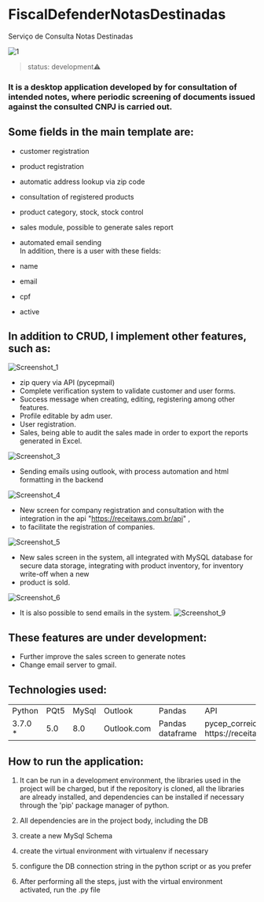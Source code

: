 # FiscalDefenderNotasDestinadas
Serviço de Consulta Notas Destinadas

![1](https://user-images.githubusercontent.com/76075516/153777586-914f1511-0413-4b0c-8511-591b96c453e4.png)





>status: development⚠️

### It is a desktop application developed by for consultation of intended notes, where periodic screening of documents issued against the consulted CNPJ is carried out.

## Some fields in the main template are:

+ customer registration
+ product registration
+ automatic address lookup via zip code
+ consultation of registered products
+ product category, stock, stock control
+ sales module, possible to generate sales report
+ automated email sending  
In addition, there is a user with these fields:

+ name
+ email
+ cpf
+ active

## In addition to CRUD, I implement other features, such as:

![Screenshot_1](https://user-images.githubusercontent.com/76075516/129206059-9d66bfb5-be29-4e5f-b945-891ee2fdb7b2.png)



* zip query via API (pycepmail)
* Complete verification system to validate customer and user forms.
* Success message when creating, editing, registering among other features.
* Profile editable by adm user.
* User registration.
* Sales, being able to audit the sales made in order to export the reports generated in Excel.

![Screenshot_3](https://user-images.githubusercontent.com/76075516/129206471-5489ed0f-0f88-4211-adbe-f49ebfafb7c2.png)


* Sending emails using outlook, with process automation and html formatting in the backend

![Screenshot_4](https://user-images.githubusercontent.com/76075516/129206655-342883fd-59c1-4523-b055-23db18036bbb.png)


* New screen for company registration and consultation with the integration in the api "https://receitaws.com.br/api" ,
* to facilitate the registration of companies.

![Screenshot_5](https://user-images.githubusercontent.com/76075516/129207043-6e7fd53c-fd1d-4ad3-8034-a5319eec0b2a.png)

* New sales screen in the system, all integrated with MySQL database for secure data storage, integrating with product inventory, for inventory write-off when a new
* product is sold.

![Screenshot_6](https://user-images.githubusercontent.com/76075516/129208184-0275ae04-1962-4c51-b31b-974302ca345a.png)

* It is also possible to send emails in the system.
![Screenshot_9](https://user-images.githubusercontent.com/76075516/129229158-980566d7-99c1-4bf1-932f-5e0d6590fc83.png)


## These features are under development:

- Further improve the sales screen to generate notes
- Change email server to gmail.

## Technologies used:

<table>
  <tr>
    <td> Python </td>
    <td> PQt5 </td>
    <td> MySql </td>
    <td> Outlook </td>
    <td> Pandas </td>
    <td> API </td>
  </tr>
  <tr>
    <td> 3.7.0 * </td>
    <td>5.0</td>
    <td>8.0</td>
    <td> Outlook.com </td>
    <td> Pandas dataframe  </td>
    <td> pycep_correios &  https://receitaws.com.br/api </td>
    
  </tr>
</table>

## How to run the application:

1) It can be run in a development environment, the libraries used in the project will be charged, but if the repository is cloned, all the libraries are already installed, and dependencies can be installed if necessary through the 'pip' package manager of python.

2) All dependencies are in the project body, including the DB
3) create a new MySql Schema
4) create the virtual environment with virtualenv if necessary
5) configure the DB connection string in the python script or as you prefer
6) After performing all the steps, just with the virtual environment activated, run the .py file

